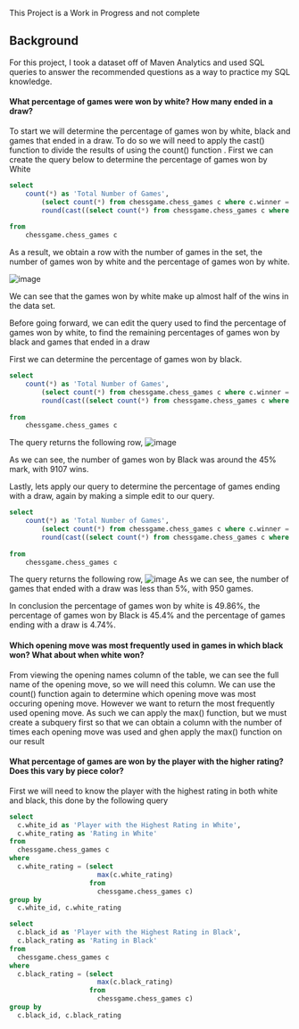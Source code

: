 This Project is a Work in Progress and not complete
## Background
For this project, I took a dataset off of Maven Analytics and used SQL queries to answer the recommended questions as a way to practice my SQL knowledge. <br>

#### What percentage of games were won by white? How many ended in a draw?
To start we will determine the percentage of games won by white, black and games that ended in a draw. To do so we will need to apply the cast() function to divide the results of using the count() function .
First we can create the query below to determine the percentage of games won by White
```` sql
select 
	count(*) as 'Total Number of Games',
        (select count(*) from chessgame.chess_games c where c.winner = 'White') as 'Total Number of Games Won by White',
        round(cast((select count(*) from chessgame.chess_games c where c.winner = 'White') as float) / cast(count(*) as float) * 100, 2) as 'Percentage of Games Won by White'
        
from 
	chessgame.chess_games c
````
As a result, we obtain a row with the number of games in the set,  the number of games won by white and the percentage of games won by white. <br>

![image](https://github.com/davidsamuelargueta/SQLProjects/assets/119771151/845992de-fcb5-463a-9f6b-a248767557e4)


We can see that the games won by white make up almost half of the wins in the data set.

Before going forward, we can edit the query used to find the percentage of games won by white, to find the remaining percentages of games won by black and games that ended in a draw
    
First we can determine the percentage of games won by black.
```` sql
select 
	count(*) as 'Total Number of Games',
        (select count(*) from chessgame.chess_games c where c.winner = 'Black') as 'Total Number of Games Won by Black',
        round(cast((select count(*) from chessgame.chess_games c where c.winner = 'Black') as float) / cast(count(*) as float) * 100, 2) as 'Percentage of Games Won by Black'
        
from 
	chessgame.chess_games c
````
The query returns the following row,
![image](https://github.com/davidsamuelargueta/SQLProjects/assets/119771151/4e116610-3511-4789-b306-dd914127dc4c)

As we can see, the number of games won by Black was around the 45% mark, with 9107 wins.

Lastly, lets apply our query to determine the percentage of games ending with a draw, again by making a simple edit to our query.
```` sql
select 
	count(*) as 'Total Number of Games',
        (select count(*) from chessgame.chess_games c where c.winner = 'Draw') as 'Total Number of Games Ended with a Draw',
        round(cast((select count(*) from chessgame.chess_games c where c.winner = 'Draw') as float) / cast(count(*) as float) * 100, 2) as 'Percentage of Games Ended with a Draw'
        
from 
	chessgame.chess_games c
````
The query returns the following row,
![image](https://github.com/davidsamuelargueta/SQLProjects/assets/119771151/f819139c-0413-41f2-bfe0-3eb1b6b83e1f)
As we can see, the number of games that ended with a draw was less than 5%, with 950 games.

In conclusion the percentage of games won by white is 49.86%, the percentage of games won by Black is 45.4% and the percentage of games ending with a draw is 4.74%.

#### Which opening move was most frequently used in games in which black won? What about when white won?
From viewing the opening names column of the table, we can see the full name of the opening move, so we will need this column. We can use the count() function again to determine which opening move was most occuring opening move. However we want to return the most frequently used opening move.
As such we can apply the max() function, but we must create a subquery first so that we can obtain a column with the number of times each opening move was used and ghen apply the max() function on our result

####  What percentage of games are won by the player with the higher rating? Does this vary by piece color?
First we will need to know the player with the highest rating in both white and black, this done by the following query
```` sql
select
  c.white_id as 'Player with the Highest Rating in White',
  c.white_rating as 'Rating in White'
from
  chessgame.chess_games c
where
  c.white_rating = (select
                      max(c.white_rating)
                    from
                      chessgame.chess_games c)
group by
  c.white_id, c.white_rating
````

```` sql
select
  c.black_id as 'Player with the Highest Rating in Black',
  c.black_rating as 'Rating in Black'
from
  chessgame.chess_games c
where
  c.black_rating = (select
                      max(c.black_rating)
                    from
                      chessgame.chess_games c)
group by
  c.black_id, c.black_rating

````

<!---Which user won the most amount of games? In what percentage of those games was the user the higher rated player?->

